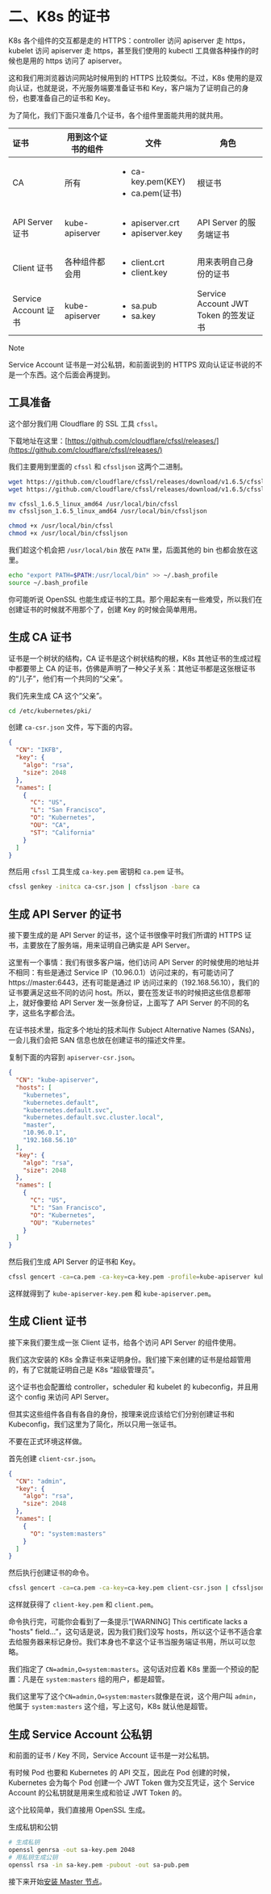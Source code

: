# 二、K8s 的证书

K8s 各个组件的交互都是走的 HTTPS：controller 访问 apiserver 走 https，kubelet 访问 apiserver 走 https，甚至我们使用的 kubectl 工具做各种操作的时候也是用的 https 访问了 apiserver。

这和我们用浏览器访问网站时候用到的 HTTPS 比较类似。不过，K8s 使用的是双向认证，也就是说，不光服务端要准备证书和 Key，客户端为了证明自己的身份，也要准备自己的证书和 Key。

为了简化，我们下面只准备几个证书，各个组件里面能共用的就共用。

| 证书                 | 用到这个证书的组件 | 文件                                                   | 角色                                 |
| :------------------- | ------------------ | ------------------------------------------------------ | ------------------------------------ |
| CA                   | 所有               | <ul><li>ca-key.pem(KEY)</li><li>ca.pem(证书)</li></ul> | 根证书                               |
| API Server 证书      | kube-apiserver     | <ul><li>apiserver.crt</li><li>apiserver.key</li></ul>  | API Server 的服务端证书              |
| Client 证书          | 各种组件都会用     | <ul><li>client.crt</li><li>client.key</li></ul>        | 用来表明自己身份的证书               |
| Service Account 证书 | kube-apiserver     | <ul><li>sa.pub</li><li>sa.key</li></ul>                | Service Account JWT Token 的签发证书 |

> [!NOTE]  
> Service Account 证书是一对公私钥，和前面说到的 HTTPS 双向认证证书说的不是一个东西。这个后面会再提到。

## 工具准备

这个部分我们用 Cloudflare 的 SSL 工具 `cfssl`。

下载地址在这里：[https://github.com/cloudflare/cfssl/releases/](https://github.com/cloudflare/cfssl/releases/)

我们主要用到里面的 `cfssl` 和 `cfssljson` 这两个二进制。

```bash
wget https://github.com/cloudflare/cfssl/releases/download/v1.6.5/cfssl_1.6.5_linux_amd64
wget https://github.com/cloudflare/cfssl/releases/download/v1.6.5/cfssljson_1.6.5_linux_amd64

mv cfssl_1.6.5_linux_amd64 /usr/local/bin/cfssl
mv cfssljson_1.6.5_linux_amd64 /usr/local/bin/cfssljson

chmod +x /usr/local/bin/cfssl
chmod +x /usr/local/bin/cfssljson
```

我们趁这个机会把 `/usr/local/bin` 放在 `PATH` 里，后面其他的 bin 也都会放在这里。

```bash
echo "export PATH=$PATH:/usr/local/bin" >> ~/.bash_profile
source ~/.bash_profile
```

你可能听说 OpenSSL 也能生成证书的工具。那个用起来有一些难受，所以我们在创建证书的时候就不用那个了，创建 Key 的时候会简单用用。

## 生成 CA 证书

证书是一个树状的结构，CA 证书是这个树状结构的根，K8s 其他证书的生成过程中都要带上 CA 的证书，仿佛是声明了一种父子关系：其他证书都是这张根证书的“儿子”，他们有一个共同的“父亲”。

我们先来生成 CA 这个“父亲”。

```bash
cd /etc/kubernetes/pki/
```

创建 `ca-csr.json` 文件，写下面的内容。

```json
{
  "CN": "IKFB",
  "key": {
    "algo": "rsa",
    "size": 2048
  },
  "names": [
    {
      "C": "US",
      "L": "San Francisco",
      "O": "Kubernetes",
      "OU": "CA",
      "ST": "California"
    }
  ]
}
```

然后用 `cfssl` 工具生成 `ca-key.pem` 密钥和 `ca.pem` 证书。

```sh
cfssl genkey -initca ca-csr.json | cfssljson -bare ca
```

## 生成 API Server 的证书

接下要生成的是 API Server 的证书，这个证书很像平时我们所谓的 HTTPS 证书，主要放在了服务端，用来证明自己确实是 API Server。

这里有一个事情：我们有很多客户端，他们访问 API Server 的时候使用的地址并不相同：有些是通过 Service IP（10.96.0.1）访问过来的，有可能访问了 https://master:6443，还有可能是通过 IP 访问过来的（192.168.56.10），我们的证书要满足这些不同的访问 host。所以，要在签发证书的时候把这些信息都带上，就好像要给 API Server 发一张身份证，上面写了 API Server 的不同的名字，这些名字都合法。

在证书技术里，指定多个地址的技术叫作 Subject Alternative Names (SANs)，一会儿我们会把 SAN 信息也放在创建证书的描述文件里。

复制下面的内容到 `apiserver-csr.json`。

```json
{
  "CN": "kube-apiserver",
  "hosts": [
    "kubernetes",
    "kubernetes.default",
    "kubernetes.default.svc",
    "kubernetes.default.svc.cluster.local",
    "master",
    "10.96.0.1",
    "192.168.56.10"
  ],
  "key": {
    "algo": "rsa",
    "size": 2048
  },
  "names": [
    {
      "C": "US",
      "L": "San Francisco",
      "O": "Kubernetes",
      "OU": "Kubernetes"
    }
  ]
}
```

然后我们生成 API Server 的证书和 Key。

```bash
cfssl gencert -ca=ca.pem -ca-key=ca-key.pem -profile=kube-apiserver kube-apiserver-csr.json | cfssljson -bare kube-apiserver
```

这样就得到了 `kube-apiserver-key.pem` 和 `kube-apiserver.pem`。

## 生成 Client 证书

接下来我们要生成一张 Client 证书，给各个访问 API Server 的组件使用。

我们这次安装的 K8s 全靠证书来证明身份。我们接下来创建的证书是给超管用的，有了它就能证明自己是 K8s “超级管理员”。

这个证书也会配置给 controller，scheduler 和 kubelet 的 kubeconfig，并且用这个 config 来访问 API Server。

但其实这些组件各自有各自的身份，按理来说应该给它们分别创建证书和 Kubeconfig，我们这里为了简化，所以只用一张证书。

不要在正式环境这样做。

首先创建 `client-csr.json`。

```json
{
  "CN": "admin",
  "key": {
    "algo": "rsa",
    "size": 2048
  },
  "names": [
    {
      "O": "system:masters"
    }
  ]
}
```

然后执行创建证书的命令。

```sh
cfssl gencert -ca=ca.pem -ca-key=ca-key.pem client-csr.json | cfssljson -bare client
```

这样就获得了 `client-key.pem` 和 `client.pem`。

命令执行完，可能你会看到了一条提示“[WARNING] This certificate lacks a "hosts" field...”，这句话是说，因为我们我们没写 hosts，所以这个证书不适合拿去给服务器来标记身份。我们本身也不拿这个证书当服务端证书用，所以可以忽略。

我们指定了 `CN=admin,O=system:masters`。这句话对应着 K8s 里面一个预设的配置：凡是在 `system:masters` 组的用户，都是超管。

我们这里写了这个`CN=admin,O=system:masters`就像是在说，这个用户叫 `admin`，他属于 `system:masters` 这个组，写上这句，K8s 就认他是超管。

## 生成 Service Account 公私钥

和前面的证书 / Key 不同，Service Account 证书是一对公私钥。

有时候 Pod 也要和 Kubernetes 的 API 交互，因此在 Pod 创建的时候，Kubernetes 会为每个 Pod 创建一个 JWT Token 做为交互凭证，这个 Service Account 的公私钥就是用来生成和验证 JWT Token 的。

这个比较简单，我们直接用 OpenSSL 生成。

生成私钥和公钥

```bash
# 生成私钥
openssl genrsa -out sa-key.pem 2048
# 用私钥生成公钥
openssl rsa -in sa-key.pem -pubout -out sa-pub.pem
```

接下来开始[安装 Master 节点](/cn/03-安装Master节点.md)。
